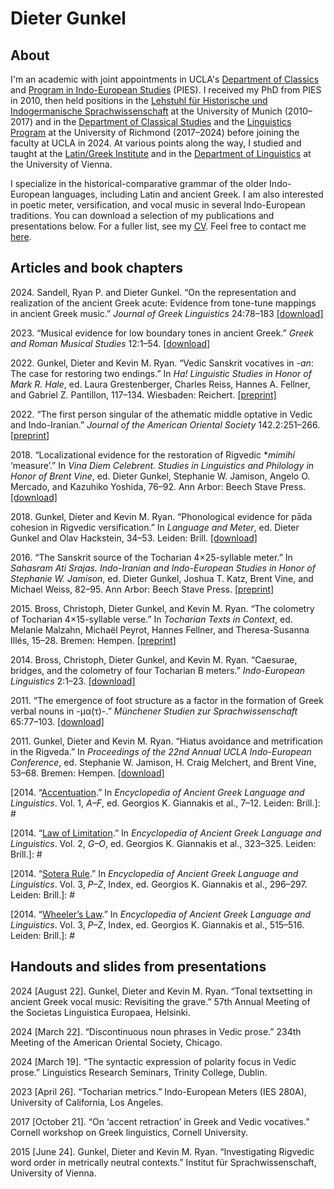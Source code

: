 # Dieter Gunkel
## About
I'm an academic with joint appointments in UCLA's [Department of Classics](https://classics.ucla.edu) and [Program in Indo-European Studies](https://pies.ucla.edu) \(PIES\). I received my PhD from PIES in 2010, then held positions in the [Lehstuhl für Historische und Indogermanische Sprachwissenschaft](https://www.indogermanistik.uni-muenchen.de/index.html) at the University of Munich \(2010–2017\) and in the [Department of Classical Studies](https://classics.richmond.edu) and the [Linguistics Program](https://linguistics.richmond.edu) at the University of Richmond \(2017–2024\) before joining the faculty at UCLA in 2024. At various points along the way, I studied and taught at the [Latin\/Greek Institute](https://www.gc.cuny.edu/latin-greek-institute) and in the [Department of Linguistics](https://linguistik.univie.ac.at) at the University of Vienna.  

I specialize in the historical-comparative grammar of the older Indo-European languages, including Latin and ancient Greek. I am also interested in poetic meter, versification, and vocal music in several Indo-European traditions. You can download a selection of my publications and presentations below. For a fuller list, see my [CV](). Feel free to contact me [here](dgunkel@humnet.ucla.edu).  

## Articles and book chapters
2024\. Sandell, Ryan P. and Dieter Gunkel. “On the representation and realization of the ancient Greek acute: Evidence from tone-tune mappings in ancient Greek music.” *Journal of Greek Linguistics* 24:78–183 [\[download\]](https://brill.com/downloadpdf/view/journals/jgl/24/1/article-p78_4.pdf)  

2023\. “Musical evidence for low boundary tones in ancient Greek.” *Greek and Roman Musical Studies* 12:1–54. [\[download\]](https://ucla.box.com/s/nbyv0lckuqwwdfycnaiqn3zslz6hjtsq)  

2022\. Gunkel, Dieter and Kevin M. Ryan. “Vedic Sanskrit vocatives in *-an*: The case for restoring two endings.” In *Ha! Linguistic Studies in Honor of Mark R. Hale*, ed. Laura Grestenberger, Charles Reiss, Hannes A. Fellner, and Gabriel Z. Pantillon, 117–134. Wiesbaden: Reichert. [\[preprint\]](https://ucla.box.com/s/0vdt9xjr4l671rjjtd2ycxceryynggcv)  

2022\. “The first person singular of the athematic middle optative in Vedic and Indo-Iranian.” *Journal of the American Oriental Society* 142.2:251–266. [\[preprint\]](https://ucla.box.com/s/tw55k4ccmlkc0n7ktr457ede8ldjyng6)  

2018\. “Localizational evidence for the restoration of Rigvedic \**mimihí* ‘measure’.” In *Vina Diem Celebrent. Studies in Linguistics and Philology in Honor of Brent Vine*, ed. Dieter Gunkel, Stephanie W. Jamison, Angelo O. Mercado, and Kazuhiko Yoshida, 76–92. Ann Arbor: Beech Stave Press. [\[download\]](https://ucla.box.com/s/uf6kecsmsuuszxxosqwnjilxlmbah8bk)  

2018\. Gunkel, Dieter and Kevin M. Ryan. “Phonological evidence for pāda cohesion in Rigvedic versification.” In *Language and Meter*, ed. Dieter Gunkel and Olav Hackstein, 34–53. Leiden: Brill. [\[download\]](https://ucla.box.com/s/kgekwsfdom65z14nc0jcgg4adtm261gx)  

2016\. “The Sanskrit source of the Tocharian 4×25-syllable meter.” In *Sahasram Ati Srajas. Indo-Iranian and Indo-European Studies in Honor of Stephanie W. Jamison*, ed. Dieter Gunkel, Joshua T. Katz, Brent Vine, and Michael Weiss, 82–95. Ann Arbor: Beech Stave Press. [\[preprint\]](https://ucla.box.com/s/8opy39dz654iquczm8mvc05vd6u6ip3l)  

2015\. Bross, Christoph, Dieter Gunkel, and Kevin M. Ryan. “The colometry of Tocharian 4×15-syllable verse.” In *Tocharian Texts in Context*, ed. Melanie Malzahn, Michaël Peyrot, Hannes Fellner, and Theresa-Susanna Illés, 15–28. Bremen: Hempen. [\[preprint\]](https://ucla.box.com/s/aucuyr6xbnrgry28k7uyc9jxix5rkzy3)  

2014\. Bross, Christoph, Dieter Gunkel, and Kevin M. Ryan. “Caesurae, bridges, and the colometry of four Tocharian B meters.” *Indo-European Linguistics* 2:1–23. [\[download\]](https://brill.com/view/journals/ieul/2/1/article-p1_1.xml?language=en)  

2011\. “The emergence of foot structure as a factor in the formation of Greek verbal nouns in -μα(τ)-.” *Münchener Studien zur Sprachwissenschaft* 65:77–103. [\[download\]](https://ucla.box.com/s/1yqlgrd2kec6qhoylwk0eb75i12pv394)  

2011\. Gunkel, Dieter and Kevin M. Ryan. “Hiatus avoidance and metrification in the Rigveda.” In *Proceedings of the 22nd Annual UCLA Indo-European Conference*, ed. Stephanie W. Jamison, H. Craig Melchert, and Brent Vine, 53–68. Bremen: Hempen. [\[download\]](https://ucla.box.com/s/g3e85pj0gtj7bbmkbtp817xgx6di511c)  

[## Encyclopedia entries]: #  
[2014\. “[Accentuation](https://ucla.box.com/s/srtkbq4zmuok2lz3vuyokwvl29314p00).” In *Encyclopedia of Ancient Greek Language and Linguistics*. Vol. 1, *A–F*, ed. Georgios K. Giannakis et al., 7–12. Leiden: Brill.]: #

[2014\. “[Law of Limitation](https://ucla.box.com/s/abq2yi27lzv8pjtfv68miw7cltaat46w).” In *Encyclopedia of Ancient Greek Language and Linguistics*. Vol. 2, *G–O*, ed. Georgios K. Giannakis et al., 323–325. Leiden: Brill.]: #  

[2014\. “[Sotera Rule](https://ucla.box.com/s/tyaftkl4u5m54kl2c0sv22421oup1aup).” In *Encyclopedia of Ancient Greek Language and Linguistics*. Vol. 3, *P–Z*, Index, ed. Georgios K. Giannakis et al., 296–297. Leiden: Brill.]: #  

[2014\. “[Wheeler’s Law](https://ucla.box.com/s/rhjtjlspctbb1yrfofxbbf4bsose6ykr).” In *Encyclopedia of Ancient Greek Language and Linguistics*. Vol. 3, *P–Z*, Index, ed. Georgios K. Giannakis et al., 515–516. Leiden: Brill.]: #  

## Handouts and slides from presentations
2024 \[August 22\]\. Gunkel, Dieter and Kevin M. Ryan. “Tonal textsetting in ancient Greek vocal music: Revisiting the grave.” 57th Annual Meeting of the Societas Linguistica Europaea, Helsinki.  

2024 \[March 22\]\. “Discontinuous noun phrases in Vedic prose.” 234th Meeting of the American Oriental Society, Chicago.  

2024 \[March 19\]\. “The syntactic expression of polarity focus in Vedic prose.” Linguistics Research Seminars, Trinity College, Dublin.  

2023 \[April 26\]\. “Tocharian metrics.” Indo-European Meters (IES 280A), University of California, Los Angeles.  

2017 \[October 21\]\. “On ‘accent retraction’ in Greek and Vedic vocatives.” Cornell workshop on Greek linguistics, Cornell University.  

2015 \[June 24\]\. Gunkel, Dieter and Kevin M. Ryan. “Investigating Rigvedic word order in metrically neutral contexts.” Institut für Sprachwissenschaft, University of Vienna.  

